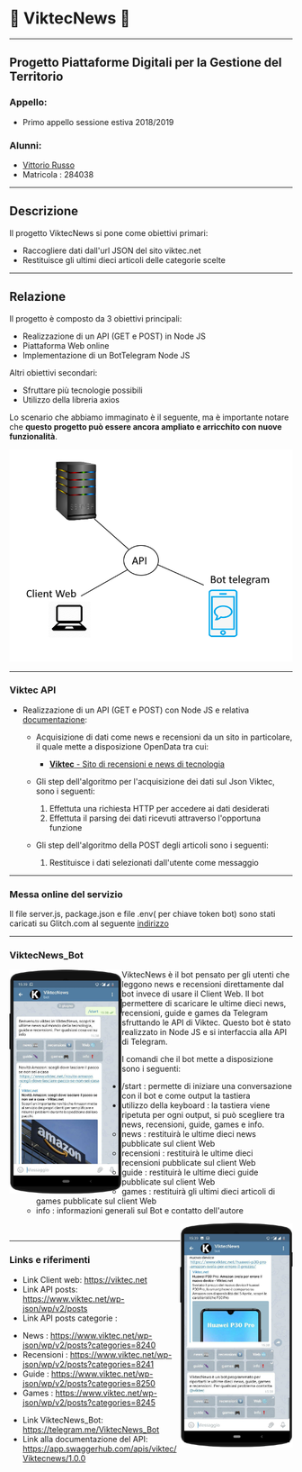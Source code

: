# 📰 ViktecNews 📰 #
-----------------------------------------------------

## Progetto Piattaforme Digitali per la Gestione del Territorio ##

### Appello: ###
* Primo appello sessione estiva 2018/2019

### Alunni: ###
* [Vittorio Russo](https://github.com/viktec)
* Matricola : 284038


-----------------------------------------------------

## Descrizione ##

Il progetto ViktecNews si pone come obiettivi primari:
* Raccogliere dati dall'url JSON del sito viktec.net
* Restituisce gli ultimi dieci articoli delle categorie scelte

-----------------------------------------------------

## Relazione ##

Il progetto è composto da 3 obiettivi principali:
 * Realizzazione di un API (GET e POST) in Node JS
 * Piattaforma Web online 
 * Implementazione di un BotTelegram Node JS
 
Altri obiettivi secondari:
 * Sfruttare più tecnologie possibili
 * Utilizzo della libreria axios

Lo scenario che abbiamo immaginato è il seguente, ma è importante notare che **questo progetto può essere ancora ampliato e arricchito con nuove funzionalità**.

<img src="immagini/schema.png"/>

-----------------------------------------------------

### Viktec API ###
* Realizzazione di un API (GET e POST) con Node JS e relativa [documentazione](https://app.swaggerhub.com/apis/viktec/Viktecnews/1.0.0#/):
   * Acquisizione di dati come news e recensioni da un sito in particolare, il quale mette a disposizione OpenData tra cui:
     * [**Viktec** - Sito di recensioni e news di tecnologia](https://viktec.net/)


   * Gli step dell'algoritmo per l'acquisizione dei dati sul Json Viktec, sono i seguenti:
     1. Effettuta una richiesta HTTP per accedere ai dati desiderati
     2. Effettuta il parsing dei dati ricevuti attraverso l'opportuna funzione
     

   * Gli step dell'algoritmo della POST degli articoli sono i seguenti:
      1. Restituisce i dati selezionati dall'utente come messaggio
       
-----------------------------------------------------
### Messa online del servizio ###

Il file server.js, package.json e file .env( per chiave token bot) sono stati caricati su Glitch.com al seguente [indirizzo](https://glitch.com/edit/#!/viktecnews) 


-----------------------------------------------------


### ViktecNews_Bot ###
<div>
<img src="immagini/viktecnews-start.png" width="200px" align="left"/>

ViktecNews è il bot pensato per gli utenti che leggono news e recensioni direttamente dal bot invece di usare il Client Web.
Il bot permettere di scaricare le ultime dieci news, recensioni, guide e games da Telegram sfruttando le API di Viktec.
Questo bot è stato realizzato in Node JS e si interfaccia alla API di Telegram.

I comandi che il bot mette a disposizione sono i seguenti:

  *  /start : permette di iniziare una conversazione con il bot e come output la tastiera
  * utilizzo della keyboard : la tastiera viene ripetuta per ogni output, si può scegliere tra news, recensioni, guide, games e info. 
      * news : restituirà le ultime dieci news pubblicate sul client Web
      * recensioni : restituirà le ultime dieci recensioni pubblicate sul client Web
      * guide : restituirà le ultime dieci guide pubblicate sul client Web
      * games : restituirà gli ultimi dieci articoli di games pubblicate sul client Web
      * info : informazioni generali sul Bot e contatto dell'autore  <div> 
<img src="immagini/viktecnews-info.png" width="200px" align="right"/>
  
 
</div><br>

-----------------------------------------------------

### Links e riferimenti ###

 * Link Client web: https://viktec.net
 * Link API posts: https://www.viktec.net/wp-json/wp/v2/posts
 * Link API  posts categorie :
 - News : https://www.viktec.net/wp-json/wp/v2/posts?categories=8240
 - Recensioni : https://www.viktec.net/wp-json/wp/v2/posts?categories=8241
 - Guide : https://www.viktec.net/wp-json/wp/v2/posts?categories=8250
 - Games : https://www.viktec.net/wp-json/wp/v2/posts?categories=8245
 
 * Link ViktecNews_Bot: https://telegram.me/ViktecNews_Bot
 * Link alla documentazione del API: https://app.swaggerhub.com/apis/viktec/Viktecnews/1.0.0